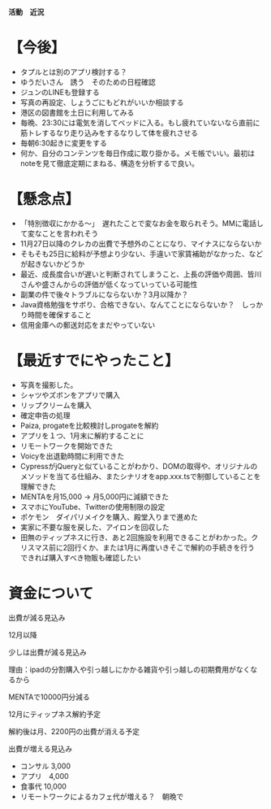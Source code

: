 **活動　近況**

# 【今後】
- タプルとは別のアプリ検討する？
- ゆうだいさん　誘う　そのための日程確認
- ジュンのLINEも登録する
- 写真の再設定、しょうごにもどれがいいか相談する
- 港区の図書館を土日に利用してみる
- 毎晩、23:30には電気を消してベッドに入る。もし疲れていないなら直前に筋トレするなり走り込みをするなりして体を疲れさせる
- 毎朝6:30起きに変更をする
- 何か、自分のコンテンツを毎日作成に取り掛かる。メモ帳でいい。最初はnoteを見て徹底定期にまねる、構造を分析するで良い。

# 【懸念点】
- 「特別徴収にかかる〜」　遅れたことで変なお金を取られそう。MMに電話して変なことを言われそう
- 11月27日以降のクレカの出費で予想外のことになり、マイナスにならないか
- そもそも25日に給料が予想より少ない、手違いで家賃補助がなかった、などが起きないかどうか
- 最近、成長度合いが遅いと判断されてしまうこと、上長の評価や周囲、皆川さんや盛さんからの評価が低くなっていっている可能性
- 副業の件で後々トラブルにならないか？3月以降か？
- Java資格勉強をサボり、合格できない、なんてことにならないか？　しっかり時間を確保すること
- 信用金庫への郵送対応をまだやっていない


# 【最近すでにやったこと】

- 写真を撮影した。
- シャツやズボンをアプリで購入
- リップクリームを購入
- 確定申告の処理
- Paiza, progateを比較検討しprogateを解約
- アプリを１つ、1月末に解約することに
- リモートワークを開始できた
- Voicyを出退勤時間に利用できた
- CypressがjQueryと似ていることがわかり、DOMの取得や、オリジナルのメソッドを当てる仕組み、またシナリオをapp.xxx.tsで制御していることを理解できた
- MENTAを月15,000 -> 月5,000円に減額できた
- スマホにYouTube、Twitterの使用制限の設定
- ポケモン　ダイパリメイクを購入、殿堂入りまで進めた
- 実家に不要な服を戻した、アイロンを回収した
- 田無のティップネスに行き、あと2回施設を利用できることがわかった。クリスマス前に2回行くか、または1月に再度いきそこで解約の手続きを行う　できれば購入すべき物販も確認したい

  

# 資金について

  

出費が減る見込み

12月以降

  

少しは出費が減る見込み

理由：ipadの分割購入や引っ越しにかかる雑貨や引っ越しの初期費用がなくなるから

  

MENTAで10000円分減る

  

  

12月にティップネス解約予定

解約後は月、2200円の出費が消える予定

  

  

出費が増える見込み

- コンサル 3,000
- アプリ　4,000
- 食事代 10,000
- リモートワークによるカフェ代が増える？　朝晩で